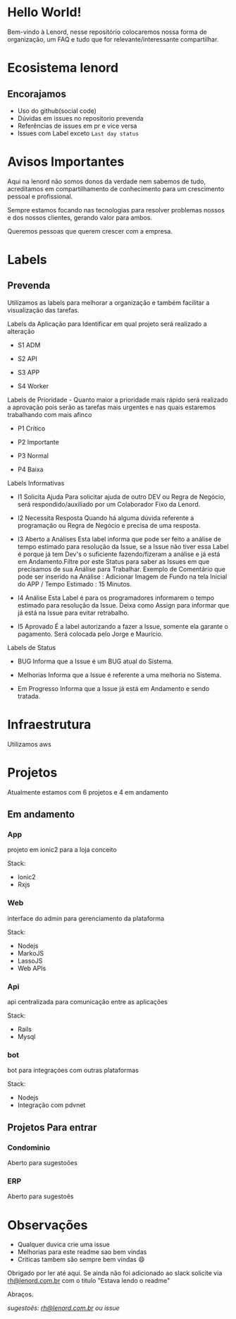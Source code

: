 # Hello World!

Bem-vindo à Lenord, nesse repositório colocaremos nossa forma de organização, um FAQ e tudo que for relevante/interessante compartilhar.

# Ecosistema lenord

## Encorajamos

* Uso do github(social code)
* Dúvidas em issues no repositorio prevenda
* Referências de issues em pr e vice versa
* Issues com Label exceto `Last day status`

# Avisos Importantes

Aqui na lenord não somos donos da verdade nem sabemos de tudo, acreditamos em compartilhamento de conhecimento para um crescimento pessoal e profissional.

Sempre estamos focando nas tecnologias para resolver problemas nossos e dos nossos clientes, gerando valor para ambos.

Queremos pessoas que querem crescer com a empresa.

# Labels

## Prevenda

Utilizamos as labels para melhorar a organização e também facilitar a visualização das tarefas.

Labels da Aplicação para Identificar em qual projeto será realizado a alteração

- S1 ADM

- S2 API

- S3 APP

- S4 Worker 

Labels de Prioridade - Quanto maior a prioridade mais rápido será realizado a aprovação pois serão as tarefas mais urgentes e nas quais estaremos trabalhando com mais afinco

- P1 Crítico

- P2 Importante

- P3 Normal

- P4 Baixa 

Labels Informativas

- I1 Solicita Ajuda
Para solicitar ajuda de outro DEV ou Regra de Negócio, será respondido/auxiliado por um Colaborador Fixo da Lenord.

- I2 Necessita Resposta
Quando há alguma dúvida referente a programação ou Regra de Negócio e precisa de uma resposta.

- I3 Aberto a Análises
Esta label informa que pode ser feito a análise de tempo estimado para resolução da Issue, se a Issue não tiver essa Label é porque já tem Dev's o suficiente fazendo/fizeram a análise e já está em Andamento.Filtre por este Status para saber as Issues em que precisamos de sua Análise para Trabalhar. Exemplo de Comentário que pode ser inserido na Análise : Adicionar Imagem de Fundo na tela Inicial do APP / Tempo Estimado : 15 Minutos.

- I4 Análise
Esta Label é para os programadores informarem o tempo estimado para resolução da Issue. Deixa como Assign para informar que já está na Issue para evitar retrabalho.

- I5 Aprovado
É a label autorizando a fazer a Issue, somente ela garante o pagamento. Será colocada pelo Jorge e Maurício.

Labels de Status

- BUG
Informa que a Issue é um BUG atual do Sistema.

- Melhorias
Informa que a Issue é referente a uma melhoria no Sistema.

- Em Progresso
Informa que a Issue já está em Andamento e sendo tratada.

# Infraestrutura

Utilizamos aws

# Projetos

Atualmente estamos com 6 projetos e 4 em andamento

## Em andamento

### App

projeto em ionic2 para a loja conceito

Stack:

* Ionic2
* Rxjs


### Web

interface do admin para gerenciamento da plataforma

Stack:

* Nodejs
* MarkoJS
* LassoJS
* Web APIs

### Api

api centralizada para comunicação entre as aplicações

Stack:

* Rails
* Mysql

### bot

bot para integraçóes com outras plataformas

Stack:

* Nodejs
* Integração com pdvnet

## Projetos Para entrar

### Condominio

Aberto para sugestoões

### ERP

Aberto para sugestoẽs

# Observações

* Qualquer duvica crie uma issue
* Melhorias para este readme sao bem vindas
* Criticas tambem são sempre bem vindas :smile:

Obrigado por ler até aqui. Se ainda não foi adicionado ao slack solicite via rh@lenord.com.br com o titulo "Estava lendo o readme"

Abraços.

*sugestoẽs: rh@lenord.com.br ou issue*